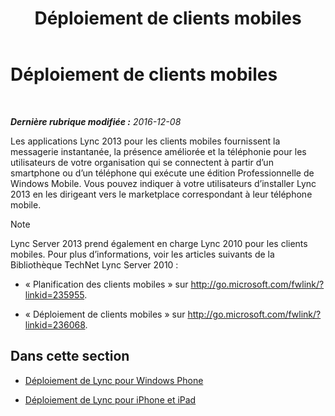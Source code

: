 ﻿---
title: Déploiement de clients mobiles
TOCTitle: Déploiement de clients mobiles
ms:assetid: f6e237f8-f38c-4812-8fd8-c5202e7c4045
ms:mtpsurl: https://technet.microsoft.com/fr-fr/library/Hh691005(v=OCS.15)
ms:contentKeyID: 49299392
ms.date: 12/10/2016
mtps_version: v=OCS.15
ms.translationtype: HT
---

# Déploiement de clients mobiles

 

_**Dernière rubrique modifiée :** 2016-12-08_

Les applications Lync 2013 pour les clients mobiles fournissent la messagerie instantanée, la présence améliorée et la téléphonie pour les utilisateurs de votre organisation qui se connectent à partir d’un smartphone ou d’un téléphone qui exécute une édition Professionnelle de Windows Mobile. Vous pouvez indiquer à votre utilisateurs d’installer Lync 2013 en les dirigeant vers le marketplace correspondant à leur téléphone mobile.

> [!note]  
> Lync Server 2013 prend également en charge Lync 2010 pour les clients mobiles. Pour plus d’informations, voir les articles suivants de la Bibliothèque TechNet Lync Server 2010 :<ul>
> <li><p>« Planification des clients mobiles » sur <a href="http://go.microsoft.com/fwlink/?linkid=235955" class="uri">http://go.microsoft.com/fwlink/?linkid=235955</a>.</p></li>
> <li><p>« Déploiement de clients mobiles » sur <a href="http://go.microsoft.com/fwlink/?linkid=236068" class="uri">http://go.microsoft.com/fwlink/?linkid=236068</a>.</p></li></ul>


## Dans cette section

  - [Déploiement de Lync pour Windows Phone](lync-server-2013-deploying-lync-for-windows-phone.md)

  - [Déploiement de Lync pour iPhone et iPad](lync-server-2013-deploying-lync-for-iphone-and-ipad.md)

